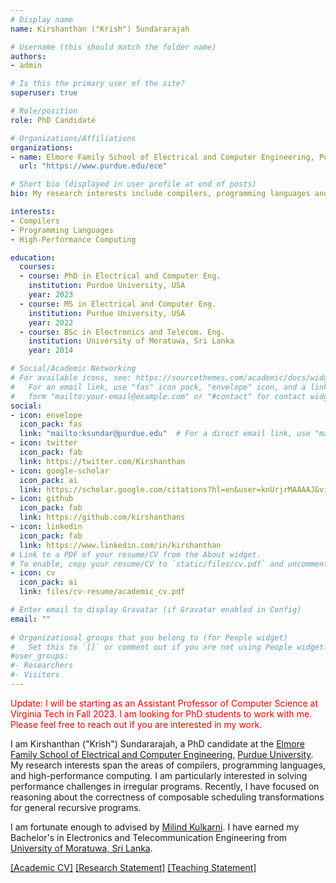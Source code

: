 ```yaml
---
# Display name
name: Kirshanthan ("Krish") Sundararajah

# Username (this should match the folder name)
authors:
- admin

# Is this the primary user of the site?
superuser: true

# Role/position
role: PhD Candidate 

# Organizations/Affiliations
organizations:
- name: Elmore Family School of Electrical and Computer Engineering, Purdue University 
  url: "https://www.purdue.edu/ece"

# Short bio (displayed in user profile at end of posts)
bio: My research interests include compilers, programming languages and high performance computing.

interests:
- Compilers 
- Programming Languages 
- High-Performance Computing

education:
  courses:
  - course: PhD in Electrical and Computer Eng.
    institution: Purdue University, USA
    year: 2023
  - course: MS in Electrical and Computer Eng.
    institution: Purdue University, USA
    year: 2022
  - course: BSc in Electronics and Telecom. Eng.
    institution: University of Moratuwa, Sri Lanka
    year: 2014

# Social/Academic Networking
# For available icons, see: https://sourcethemes.com/academic/docs/widgets/#icons
#   For an email link, use "fas" icon pack, "envelope" icon, and a link in the
#   form "mailto:your-email@example.com" or "#contact" for contact widget.
social:
- icon: envelope
  icon_pack: fas
  link: "mailto:ksundar@purdue.edu"  # For a direct email link, use "mailto:test@example.org".
- icon: twitter
  icon_pack: fab
  link: https://twitter.com/Kirshanthan
- icon: google-scholar
  icon_pack: ai
  link: https://scholar.google.com/citations?hl=en&user=knUrjrMAAAAJ&view_op=list_works&sortby=pubdate
- icon: github
  icon_pack: fab
  link: https://github.com/kirshanthans
- icon: linkedin
  icon_pack: fab
  link: https://www.linkedin.com/in/kirshanthan
# Link to a PDF of your resume/CV from the About widget.
# To enable, copy your resume/CV to `static/files/cv.pdf` and uncomment the lines below.  
- icon: cv
  icon_pack: ai
  link: files/cv-resume/academic_cv.pdf

# Enter email to display Gravatar (if Gravatar enabled in Config)
email: ""
  
# Organizational groups that you belong to (for People widget)
#   Set this to `[]` or comment out if you are not using People widget.  
#user_groups:
#- Researchers
#- Visitors
---
```

<span style="color:red">
Update: I will be starting as an Assistant Professor of Computer Science at Virginia Tech in Fall 2023. I am looking for PhD students to work with me. Please feel free to reach out if you are interested in my work.
</span>

I am Kirshanthan ("Krish") Sundararajah, a PhD candidate at the [Elmore Family School of Electrical and Computer Engineering](https://engineering.purdue.edu), [Purdue University](https://purdue.edu).
My research interests span the areas of compilers, programming languages, and high-performance computing.
I am particularly interested in solving performance challenges in irregular programs.
Recently, I have focused on reasoning about the correctness of composable scheduling transformations for general recursive programs. 

I am fortunate enough to advised by [Milind Kulkarni](https://engineering.purdue.edu/~milind).
I have earned my Bachelor's in Electronics and Telecommunication Engineering from [University of Moratuwa, Sri Lanka](https://ent.uom.lk/).

[[Academic CV]](files/cv-resume/academic_cv.pdf)
[[Research Statement]](files/statements/research.pdf) 
[[Teaching Statement]](files/statements/teaching.pdf)